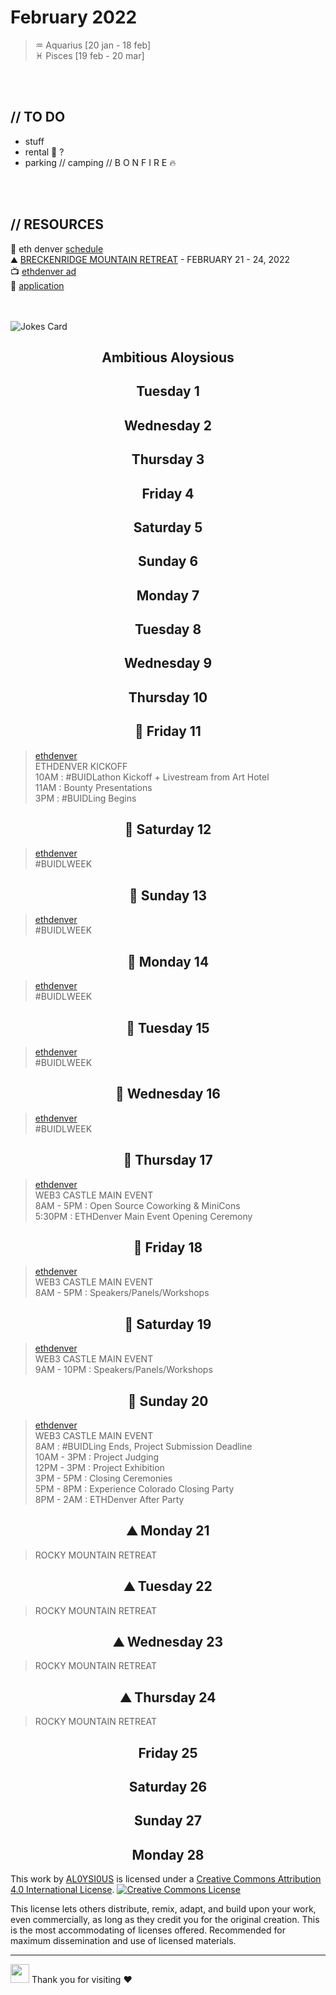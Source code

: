 # February 2022
> ♒ Aquarius [20 jan - 18 feb] <br>
> ♓ Pisces [19 feb - 20 mar]

 <br>
 <br>
 
## // TO DO
- stuff
- rental 🚙 ? 
- parking // camping // B O N F I R E 🔥
 
 <br>
 <br>

## // RESOURCES
👾 eth denver [schedule](https://www.ethdenver.com/home/#schedule) <br>
⛰️ [BRECKENRIDGE MOUNTAIN RETREAT](https://www.ethdenver.com/retreat) - FEBRUARY 21 - 24, 2022 <br>
📺 [ethdenver ad](https://www.youtube.com/watch?v=mGeS-BTBs9E&t=4s) <br>
📝 [application](https://www.ethdenver.com/apply)<br>
 <br>
 <br>
 

![Jokes Card](https://readme-jokes.vercel.app/api)

<h2 align="center">Ambitious Aloysious</h2>


<h2 align="center"> Tuesday 1 </h2>
<h2 align="center"> Wednesday 2 </h2>
<h2 align="center"> Thursday 3 </h2>
<h2 align="center"> Friday 4 </h2>
<h2 align="center"> Saturday 5 </h2>
<h2 align="center"> Sunday 6 </h2>
<h2 align="center"> Monday 7 </h2>
<h2 align="center"> Tuesday 8 </h2>
<h2 align="center"> Wednesday 9 </h2>
<h2 align="center"> Thursday 10 </h2>
<h2 align="center">👾 Friday 11 </h2>

> [ethdenver](https://www.ethdenver.com) <br>
ETHDENVER KICKOFF <br>
10AM : #BUIDLathon Kickoff + Livestream from Art Hotel <br>
11AM : Bounty Presentations  <br>
3PM : #BUIDLing Begins <br>

<h2 align="center">👾 Saturday 12 </h2>

> [ethdenver](https://www.ethdenver.com) <br>
#BUIDLWEEK<br>

<h2 align="center">👾 Sunday 13 </h2>

> [ethdenver](https://www.ethdenver.com) <br>
#BUIDLWEEK<br>

<h2 align="center">👾 Monday 14 </h2>

> [ethdenver](https://www.ethdenver.com) <br>
#BUIDLWEEK<br>

<h2 align="center">👾 Tuesday 15 </h2>

> [ethdenver](https://www.ethdenver.com) <br>
#BUIDLWEEK<br>

<h2 align="center">👾 Wednesday 16 </h2>

> [ethdenver](https://www.ethdenver.com) <br>
#BUIDLWEEK<br>

<h2 align="center">👾 Thursday 17 </h2>

> [ethdenver](https://www.ethdenver.com) <br>
WEB3 CASTLE MAIN EVENT <br>
8AM - 5PM : Open Source Coworking & MiniCons <br>
5:30PM : ETHDenver Main Event Opening Ceremony<br>

<h2 align="center">👾 Friday 18 </h2>

> [ethdenver](https://www.ethdenver.com) <br>
WEB3 CASTLE MAIN EVENT <br>
8AM - 5PM : Speakers/Panels/Workshops<br>

<h2 align="center">👾 Saturday 19 </h2>

> [ethdenver](https://www.ethdenver.com) <br>
WEB3 CASTLE MAIN EVENT <br>
9AM - 10PM : Speakers/Panels/Workshops<br>

<h2 align="center">👾 Sunday 20 </h2>

> [ethdenver](https://www.ethdenver.com) <br>
WEB3 CASTLE MAIN EVENT <br>
8AM : #BUIDLing Ends, Project Submission Deadline <br>
10AM - 3PM : Project Judging <br>
12PM - 3PM : Project Exhibition <br>
3PM - 5PM : Closing Ceremonies <br>
5PM - 8PM : Experience Colorado Closing Party <br>
8PM - 2AM : ETHDenver After Party <br>

<h2 align="center"> ⛰️ Monday 21 </h2>

> ROCKY MOUNTAIN RETREAT<br>

<h2 align="center"> ⛰️ Tuesday 22 </h2>

> ROCKY MOUNTAIN RETREAT<br>

<h2 align="center"> ⛰️ Wednesday 23 </h2>

> ROCKY MOUNTAIN RETREAT<br>

<h2 align="center"> ⛰️ Thursday 24 </h2>

> ROCKY MOUNTAIN RETREAT<br>

<h2 align="center"> Friday 25 </h2>
<h2 align="center"> Saturday 26 </h2>
<h2 align="center"> Sunday 27 </h2>
<h2 align="center"> Monday 28 </h2>


This work by <a xmlns:cc="http://creativecommons.org/ns#" href="https://github.com/AL0YSI0US/" property="cc:attributionName" rel="cc:attributionURL">AL0YSI0US</a> is licensed under a <a rel="license" href="http://creativecommons.org/licenses/by/4.0/">Creative Commons Attribution 4.0 International License</a>. <a rel="license" href="http://creativecommons.org/licenses/by/4.0/"><img alt="Creative Commons License" style="border-width:0" src="https://i.creativecommons.org/l/by/4.0/88x31.png" /></a><br />

This license lets others distribute, remix, adapt, and build upon your work, even commercially, as long as they credit you for the original creation. This is the most accommodating of licenses offered. Recommended for maximum dissemination and use of licensed materials.


---

<img src="https://raw.githubusercontent.com/MartinHeinz/MartinHeinz/master/wave.gif" width="30px"> Thank you for visiting ❤️
